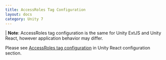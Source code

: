 ```yaml
---
title: AccessRoles Tag Configuration
layout: docs
category: Unity 7
---
```

| **Note**: AccessRoles tag configuration is the same for Unity ExtJS and Unity React, however application behavior may differ. 

Please see [AccessRoles tag configuration](../../../unity-react/configuration/tags-list/access-roles-tag.md) in Unity React configuration section.
